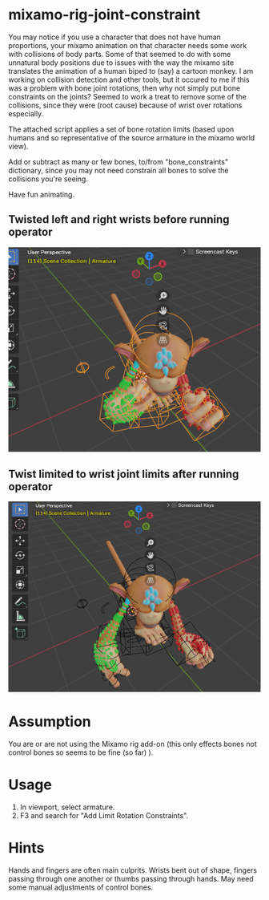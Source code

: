 # mixamo-rig-joint-constraint
You may notice if you use a character that does not have human proportions, your mixamo animation on that character needs some work with collisions of body parts. Some of that seemed to do with some unnatural body positions due to issues with the way the mixamo site translates the animation of a human biped to (say) a cartoon monkey.
I am working on collision detection and other tools, but it occured to me if this was a problem with bone joint rotations, then why not simply put bone constraints on the joints?
Seemed to work a treat to remove some of the collisions, since they were (root cause) because of wrist over rotations especially.

The attached script applies a set of bone rotation limits (based upon humans and so representative of the source armature in the mixamo world view).  

Add or subtract as many or few bones, to/from "bone_constraints" dictionary, since you may not need constrain all bones to solve the collisions you're seeing.

Have fun animating.
## Twisted left and right wrists before running operator
![Alt text](pics/right%20wrist%20twist%20114.png)

## Twist limited to wrist joint limits after running operator
![Alt text](pics/right%20wrist%20untwisted%20114.png)

# Assumption
You are or are not using the Mixamo rig add-on (this only effects bones not control bones so seems to be fine (so far) ).

# Usage
1) In viewport, select armature.
2) F3 and search for "Add Limit Rotation Constraints".

# Hints
Hands and fingers are often main culprits.  Wrists bent out of shape, fingers passing through one another or thumbs passing through hands.  May need some manual adjustments of control bones.
